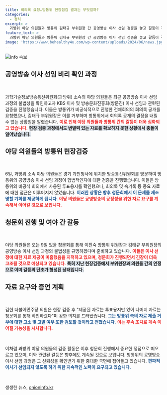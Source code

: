 ```yaml
---
title: 회의록 요청…방통위 현장점검 결과는 무엇일까?
categories:
  - 정치
excerpt: >
  과방위 야당 의원들과 방통위 김태규 부위원장 간 공영방송 이사 선임 검증을 놓고 갈등이 격화되고 있다. 6일 현장검증에서 투표용지만 확인한 야당은 9일 청문회에서 불법성 문제를 집중적으로 파헤칠 예정이다.
feature_text: >
  과방위 야당 의원들과 방통위 김태규 부위원장 간 공영방송 이사 선임 검증을 놓고 갈등이 격화되고 있다. 6일 현장검증에서 투표용지만 확인한 야당은 9일 청문회에서 불법성 문제를 집중적으로 파헤칠 예정이다.
image: 'https://www.behealthy4u.com/wp-content/uploads/2024/06/news.jpg'
---
```


<p><img src="https://www.behealthy4u.com/wp-content/uploads/2024/06/news.jpg" alt="info 속보" /></p>

<h2 data-ke-size="size26">공영방송 이사 선임 비리 확인 과정</h2>

<p data-ke-size="size16">&nbsp;</p>

<p>과학기술정보방송통신위원회(과방위) 소속의 야당 의원들은 최근 공영방송 이사 선임 과정의 불법성을 확인하고자 KBS 이사 및 방송문화진흥회(방문진) 이사 선임과 관련된 검증을 진행했습니다. 이들은 방통위가 비공식적으로 진행한 전체회의의 회의록 공개를 요청했으나, 김태규 부위원장은 이를 거부하며 방통위에서 회의록 공개의 결정을 내릴 수 없는 상황임을 알렸습니다. <b><span style="color: #ee2323;">이로 인해 야당 의원들과 방통위 간의 갈등이 더욱 심화되고 있습니다.</span></b> <b><span style="background-color: #21538527;">현장 검증 과정에서도 변별력 있는 자료를 확보하지 못한 상황에서 충돌이 일어났습니다.</span></b> </p>

<h2 data-ke-size="size26">야당 의원들의 방통위 현장검증</h2>

<p data-ke-size="size16">&nbsp;</p>

<p>6일, 과방위 소속 야당 의원들은 경기 과천청사에 위치한 방송통신위원회를 방문하여 방통위의 공영방송 이사 선임 과정이 합법적인지에 대한 검증을 진행했습니다. 이들은 방통위의 비공식 회의에서 사용된 투표용지를 확인했으나, 회의록 및 속기록 등 중요 자료에 대한 접근은 이루어지지 않았습니다. <b><span style="color: #1a5490;">이러한 상황은 향후 청문회에서 이 문제를 재조명할 기회를 제공하게 됩니다.</span></b> <b><span style="color: #ee2323;">야당 의원들은 공영방송의 공정성을 위한 자료 요구를 계속해서 이어갈 것으로 보입니다.</span></b></p>

<h2 data-ke-size="size26">청문회 진행 및 여야 간 갈등</h2>

<p data-ke-size="size16">&nbsp;</p>

<p>야당 의원들은 오는 9일 있을 청문회를 통해 이진숙 방통위 위원장과 김태규 부위원장의 공영방송 이사 선임 과정의 불법성을 규명하겠다며 준비하고 있습니다. <b><span style="color: #ee2323;">이들은 이사 선정에 대한 자료 제공이 미흡했음을 지적하고 있으며, 청문회가 진행되면서 긴장이 더욱 고조될 것으로 예상되고 있습니다.</span></b> <b><span style="background-color: #21538527;">특히 지난 현장검증에서 부위원장과 의원들 간의 언쟁으로 이미 갈등의 단초가 형성된 상태입니다.</span></b></p>

<h2 data-ke-size="size26">자료 요구와 증언 계획</h2>

<p data-ke-size="size16">&nbsp;</p>

<p>김현 더불어민주당 의원은 현장 검증 후 "제공된 자료는 투표용지만 있어 나머지 자료는 청문회를 통해 확인하겠다"며 강한 의지를 드러냈습니다. <b><span style="color: #1a5490;">그는 방통위 측의 자료 제출 거부에 대한 고소 및 고발 여부 또한 검토할 것이라고 전했습니다.</span></b> <b><span style="color: #ee2323;">이는 후속 조치로 계속 이어질 가능성을 시사합니다.</span></b></p>

<p data-ke-size="size16">&nbsp;</p>

<p>이처럼 과방위 야당 의원들의 검증 활동은 이후 청문회 진행에서 중요한 쟁점으로 떠오르고 있으며, 이와 관련된 갈등은 향후에도 계속될 것으로 보입니다. 방통위의 공영방송 이사 선임 과정은 그 신뢰성을 확인받기 위한 중대한 국면에 접어들고 있습니다. <b><span style="color: #1a5490;">편파적 이사가 선임되지 않도록 하기 위한 지속적인 노력이 요구되고 있습니다.</span></b></p>

<p data-ke-size="size16">&nbsp;</p>
생생한 뉴스, <a href="https://onioninfo.kr" rel="dofollow">onioninfo.kr</a>


